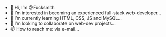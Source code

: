 - 👋 Hi, I’m @Fucksmith
- 👀 I’m interested in becoming an experienced full-stack web-developer...
- 🌱 I’m currently learning HTML, CSS, JS and MySQL...
- 💞️ I’m looking to collaborate on web-dev projects...
- 📫 How to reach me: via e-mail...

<!---
Fucksmith/Fucksmith is a ✨ special ✨ repository because its `README.md` (this file) appears on your GitHub profile.
You can click the Preview link to take a look at your changes.
--->
